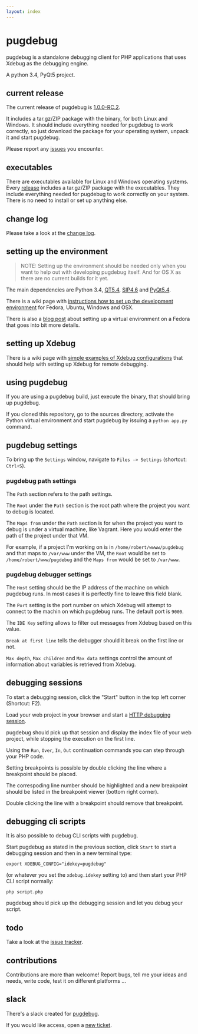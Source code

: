 ```yaml
---
layout: index
---
```


# pugdebug

pugdebug is a standalone debugging client for PHP applications that uses Xdebug as the debugging engine.

A python 3.4, PyQt5 project.

## current release

The current release of pugdebug is [1.0.0-RC.2](https://github.com/robertbasic/pugdebug/releases/tag/v1.0.0-RC.2).

It includes a tar.gz/ZIP package with the binary, for both Linux and Windows. It should include everything
needed for pugdebug to work correctly, so just download the package for your operating system,
unpack it and start pugdebug.

Please report any [issues](https://github.com/robertbasic/pugdebug/issues) you encounter.

## executables

There are executables available for Linux and Windows operating systems.
Every [release](https://github.com/robertbasic/pugdebug/releases) includes a tar.gz/ZIP package with the
executables. They include everything needed for pugdebug to work correctly on your system. There
is no need to install or set up anything else.

## change log

Please take a look at the [change log](./CHANGELOG).

## setting up the environment

> NOTE: Setting up the environment should be needed only when you want to help out with
> developing pugdebug itself. And for OS X as there are no current builds for it yet.

The main dependencies are Python 3.4,
[QT5.4](http://doc.qt.io/qt-5/gettingstarted.html),
[SIP4.6](http://www.riverbankcomputing.com/software/sip/download)
and [PyQt5.4](http://www.riverbankcomputing.com/software/pyqt/download5).

There is a wiki page with
[instructions how to set up the development environment](https://github.com/robertbasic/pugdebug/wiki/Install-pugdebug)
for Fedora, Ubuntu, Windows and OSX.


There is also a [blog post](http://robertbasic.com/blog/install-pyqt5-in-python-3-virtual-environment)
about setting up a virtual environment on a Fedora that goes into bit more details.

## setting up Xdebug

There is a wiki page with [simple examples of Xdebug configurations](https://github.com/robertbasic/pugdebug/wiki/Setting-up-Xdebug)
that should help with setting up Xdebug for remote debugging.

## using pugdebug

If you are using a pugdebug build, just execute the binary, that should bring up
pugdebug.

If you cloned this repository, go to the sources directory, activate the Python
virtual environment and start pugdebug by issuing a `python app.py` command.

## pugdebug settings

To bring up the `Settings` window, navigate to `Files -> Settings` (shortcut: `Ctrl+S`).

### pugdebug path settings

The `Path` section refers to the path settings.

The `Root` under the `Path` section is the root path where the project you want to debug is
located.

The `Maps from` under the `Path` section is for when the project you want to debug is under
a virtual machine, like Vagrant. Here you would enter the path of the project under that VM.

For example, if a project I'm working on is in `/home/robert/wwww/pugdebug` and that maps to
`/var/www` under the VM, the `Root` would be set to `/home/robert/www/pugdebug` and the
`Maps from` would be set to `/var/www`.

### pugdebug debugger settings

The `Host` setting should be the IP address of the machine on which pugdebug runs. In most cases
it is perfectly fine to leave this field blank.

The `Port` setting is the port number on which Xdebug will attempt to connect to the machin on
which pugdebug runs. The default port is `9000`.

The `IDE Key` setting allows to filter out messages from Xdebug based on this value.

`Break at first line` tells the debugger should it break on the first line or not.

`Max depth`, `Max children` and `Max data` settings control the amount of information
about variables is retrieved from Xdebug.

## debugging sessions

To start a debugging session, click the "Start" button in the top left corner (Shortcut: F2).

Load your web project in your browser and start a
[HTTP debugging session](http://xdebug.org/docs/remote#browser_session).

pugdebug should pick up that session and display the index file of your web
project, while stopping the execution on the first line.

Using the `Run`, `Over`, `In`, `Out` continuation commands you can step through
your PHP code.

Setting breakpoints is possible by double clicking the line where a breakpoint
should be placed.

The correspoding line number should be highlighted and a new breakpoint should
be listed in the breakpoint viewer (bottom right corner).

Double clicking the line with a breakpoint should remove that breakpoint.

## debugging cli scripts

It is also possible to debug CLI scripts with pugdebug.

Start pugdebug as stated in the previous section, click `Start` to
start a debugging session and then in a new terminal type:

```
export XDEBUG_CONFIG="idekey=pugdebug"
```

(or whatever you set the `xdebug.idekey` setting to) and then start
your PHP CLI script normally:

```
php script.php
```

pugdebug should pick up the debugging session and let you debug your script.

## todo

Take a look at the [issue tracker](https://github.com/robertbasic/pugdebug/issues).

## contributions

Contributions are more than welcome! Report bugs, tell me your ideas and needs,
write code, test it on different platforms ...

## slack

There's a slack created for [pugdebug](https://pugdebug.slack.com/).

If you would like access, open a [new ticket](https://github.com/robertbasic/pugdebug/issues).
